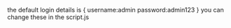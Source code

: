 the default login details is
{
username:admin 
password:admin123
}
you can change these in the script.js
